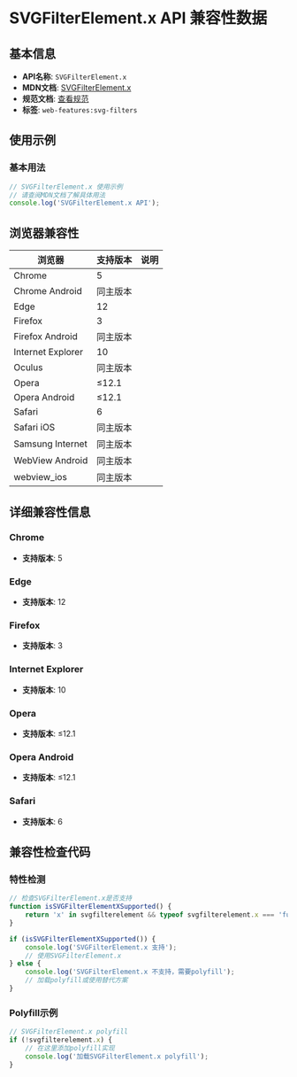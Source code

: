 # SVGFilterElement.x API 兼容性数据

## 基本信息

- **API名称**: `SVGFilterElement.x`
- **MDN文档**: [SVGFilterElement.x](https://developer.mozilla.org/docs/Web/API/SVGFilterElement/x)
- **规范文档**: [查看规范](https://drafts.fxtf.org/filter-effects/#dom-svgfilterelement-x)
- **标签**: `web-features:svg-filters`

## 使用示例

### 基本用法

```javascript
// SVGFilterElement.x 使用示例
// 请查阅MDN文档了解具体用法
console.log('SVGFilterElement.x API');
```

## 浏览器兼容性

| 浏览器 | 支持版本 | 说明 |
|--------|----------|------|
| Chrome | 5 |  |
| Chrome Android | 同主版本 |  |
| Edge | 12 |  |
| Firefox | 3 |  |
| Firefox Android | 同主版本 |  |
| Internet Explorer | 10 |  |
| Oculus | 同主版本 |  |
| Opera | ≤12.1 |  |
| Opera Android | ≤12.1 |  |
| Safari | 6 |  |
| Safari iOS | 同主版本 |  |
| Samsung Internet | 同主版本 |  |
| WebView Android | 同主版本 |  |
| webview_ios | 同主版本 |  |

## 详细兼容性信息

### Chrome

- **支持版本**: 5

### Edge

- **支持版本**: 12

### Firefox

- **支持版本**: 3

### Internet Explorer

- **支持版本**: 10

### Opera

- **支持版本**: ≤12.1

### Opera Android

- **支持版本**: ≤12.1

### Safari

- **支持版本**: 6

## 兼容性检查代码

### 特性检测

```javascript
// 检查SVGFilterElement.x是否支持
function isSVGFilterElementXSupported() {
    return 'x' in svgfilterelement && typeof svgfilterelement.x === 'function';
}

if (isSVGFilterElementXSupported()) {
    console.log('SVGFilterElement.x 支持');
    // 使用SVGFilterElement.x
} else {
    console.log('SVGFilterElement.x 不支持，需要polyfill');
    // 加载polyfill或使用替代方案
}
```

### Polyfill示例

```javascript
// SVGFilterElement.x polyfill
if (!svgfilterelement.x) {
    // 在这里添加polyfill实现
    console.log('加载SVGFilterElement.x polyfill');
}
```

